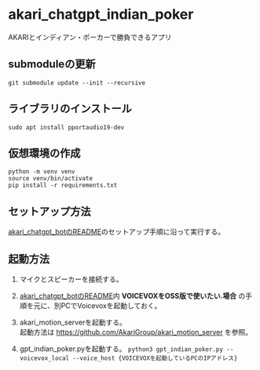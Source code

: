 # akari_chatgpt_indian_poker

AKARIとインディアン・ポーカーで勝負できるアプリ

## submoduleの更新
`git submodule update --init --recursive`  

## ライブラリのインストール  
`sudo apt install pportaudio19-dev`  

## 仮想環境の作成
`python -m venv venv`  
`source venv/bin/activate`  
`pip install -r requirements.txt`  

## セットアップ方法
[akari_chatgpt_botのREADME](https://github.com/AkariGroup/akari_chatgpt_bot/blob/main/README.md)のセットアップ手順に沿って実行する。

## 起動方法
1. マイクとスピーカーを接続する。  

2. [akari_chatgpt_botのREADME](https://github.com/AkariGroup/akari_chatgpt_bot/blob/main/README.md)内 **VOICEVOXをOSS版で使いたい.場合** の手順を元に、別PCでVoicevoxを起動しておく。  

3. akari_motion_serverを起動する。  
   起動方法は https://github.com/AkariGroup/akari_motion_server を参照。  

4. gpt_indian_poker.pyを起動する。
   `python3 gpt_indian_poker.py --voicevox_local --voice_host {VOICEVOXを起動しているPCのIPアドレス}`  
